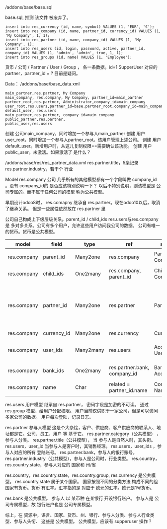 /addons/base/base.sql

base.sql,  推测 该文件 被废弃了。

```
insert into res_currency (id, name, symbol) VALUES (1, 'EUR', '€');
insert into res_company (id, name, partner_id, currency_id) VALUES (1, 'My Company', 1, 1);
insert into res_partner (id, name, company_id) VALUES (1, 'My Company', 1);
insert into res_users (id, login, password, active, partner_id, company_id) VALUES (1, 'admin', 'admin', true, 1, 1);
insert into res_groups (id, name) VALUES (1, 'Employee');
```

货币 / 公司 / Partner / User / Group ， 各一条数据。id=1
SupperUser 对应的partner，partner_id = ? 目前是疑问。

Data：
/addons/base/base_data.xml

```
main_partner,res.partner, My Company
main_company, res.company, My Company, partner_id=main_partner
partner_root,res.partner, Administrator,company_id=main_company
user_root,res.users,partner_id=base.partner_root,company_id=main_company
default_user, res.users
main_partner,res.partner, company_id=main_company
public_partner,res.partner, 
public_user,res.users
```

创建 公司main_company，同时增加一个参与人main_partner
创建 用户user_root，同时增加一个参与人partner_root。该用户管理上述公司。
创建 用户 default_user。新增用户时，从这儿复制权限==需要确认该功能。
创建 用户 public_user。未激活。如果激活了 是什么？


/addons/base/res/res_partner_data.xml
res.partner.title，5条记录
res.partner.industry，若干个 行业

Model
res.company 公司
几乎所有的其他模型都有一个字段叫做 company_id 。没有 company_id的 是否应该特别说明一下？
以后不特别说明，则该模型是 公司专属的。而不属于任何公司的模型 称为公共模型。

早期设计odoo8时， res.comapny 继承自 res.partner。现在odoo10以后，取消了继承关系。
但是一些属性依然放在 res.partner 里

公司自己构成上下级层级关系。parent_id / child_ids
res.users与res.company是 多对多关系。公司有多个用户，允许这些用户访问我公司的数据。
公司有唯一的货币。货币是公共模型。

model|field|type|ref|string|note
-----|-----|----|---|------|----
res.company|parent_id|Many2one|res.company|Parent Company|母公司
res.company|child_ids|One2many|res.company, parent_id|Child Companies|子公司
res.company|partner_id|Many2one|res.partner|Partner|参与人,引入一些计算列
res.company|currency_id|Many2one|res.currency|Currency|货币
res.company|user_ids|Many2many|res.users|Accepted Users|允许的用户
res.company|bank_ids|One2many|res.partner.bank, company_id|Bank Accounts|银行账户
res.company|name|Char|related = partner_id.name|Company Name|名称唯一



res.users 用户模型
继承自 res.partner，
密码字段是加密的不可读。
通过res.group 模型，给用户分配权限。
用户当前仅供职于一家公司，但是可以访问多家公司的数据。
用户每次登陆，记录日志。


res.partner 参与人模型
这是个大杂烩，客户、供应商、客户供应商的联系人、地址都是它。公司、员工、用户 等 基于它。
res.partner.category（公共模型） ， 参与人分类。
res.partner.title（公共模型）， 当 参与人是自然人时，其头衔。
res.users，user_id 当参与人是客户时，其销售经理。
res.users，user_ids ，参与人对应的所有 登陆账号。
res.partner.bank，参与人的银行账号。
res.partner.industry（公共模型），参与人是公司时，行业类型。
res.country，res.country.state，参与人对应的 国家和 州/省



res.country，res.country.state，res.country.group, res.currency 是公共模型。
res.country.state 属于某个国家。
国家按照不同的分类方法 构成不同的组
国家有货币。货币 有汇率。汇率指的是 对应于 欧元的汇率。欧元是1号货币。


res.bank 是公共模型。
参与人 以 某币种 在某银行 开设银行账户。
参与人是  公司专属模型，故  银行账户也是 公司专属模型。


综上，在 资源中，语言、国家、货币、州、银行、参与人分类、参与人行业类型、参与人头衔、
这些是 公共模型。
公共模型，应该有  supperuser 操作？
